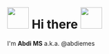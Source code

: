 # <img src='https://media.giphy.com/media/mGcNjsfWAjY5AEZNw6/giphy.gif' width='50' /> Hi there <img src='https://media.giphy.com/media/ozjhQ61WOfmb9FPbpd/giphy.gif' width='50' />

I'm **Abdi MS** a.k.a. @abdiemes
<!--
**abdiemes/abdiemes** is a ✨ _special_ ✨ repository because its `README.md` (this file) appears on your GitHub profile.

Here are some ideas to get you started:

- 🔭 I’m currently working on ...
- 🌱 I’m currently learning ...
- 👯 I’m looking to collaborate on ...
- 🤔 I’m looking for help with ...
- 💬 Ask me about ...
- 📫 How to reach me: ...
- 😄 Pronouns: ...
- ⚡ Fun fact: ...
-->
